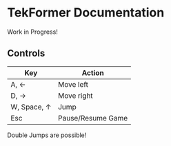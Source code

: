 # TekFormer Documentation

Work in Progress!

## Controls

| Key              | Action            |
|------------------|-------------------|
| A, &larr;        | Move left         |
| D, &rarr;        | Move right        |
| W, Space, &uarr; | Jump              |
| Esc              | Pause/Resume Game |
Double Jumps are possible!
